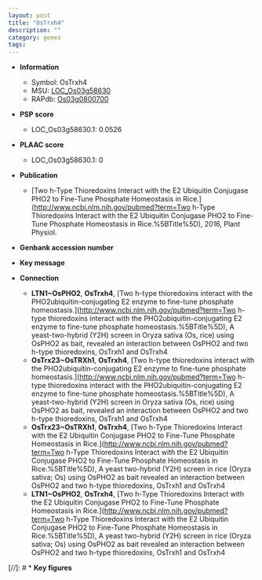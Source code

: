 ```yaml
---
layout: post
title: "OsTrxh4"
description: ""
category: genes
tags: 
---
```


* **Information**  
    + Symbol: OsTrxh4  
    + MSU: [LOC_Os03g58630](http://rice.plantbiology.msu.edu/cgi-bin/ORF_infopage.cgi?orf=LOC_Os03g58630)  
    + RAPdb: [Os03g0800700](http://rapdb.dna.affrc.go.jp/viewer/gbrowse_details/irgsp1?name=Os03g0800700)  

* **PSP score**  
    + LOC_Os03g58630.1: 0.0526 

* **PLAAC score**  
    + LOC_Os03g58630.1: 0 

* **Publication**  
    + [Two h-Type Thioredoxins Interact with the E2 Ubiquitin Conjugase PHO2 to Fine-Tune Phosphate Homeostasis in Rice.](http://www.ncbi.nlm.nih.gov/pubmed?term=Two h-Type Thioredoxins Interact with the E2 Ubiquitin Conjugase PHO2 to Fine-Tune Phosphate Homeostasis in Rice.%5BTitle%5D), 2016, Plant Physiol.

* **Genbank accession number**  

* **Key message**  

* **Connection**  
    + __LTN1~OsPHO2__, __OsTrxh4__, [Two h-type thioredoxins interact with the PHO2ubiquitin-conjugating E2 enzyme to fine-tune phosphate homeostasis.](http://www.ncbi.nlm.nih.gov/pubmed?term=Two h-type thioredoxins interact with the PHO2ubiquitin-conjugating E2 enzyme to fine-tune phosphate homeostasis.%5BTitle%5D), A yeast-two-hybrid (Y2H) screen in Oryza sativa (Os, rice) using OsPHO2 as bait, revealed an interaction between OsPHO2 and two h-type thioredoxins, OsTrxh1 and OsTrxh4
    + __OsTrx23~OsTRXh1__, __OsTrxh4__, [Two h-type thioredoxins interact with the PHO2ubiquitin-conjugating E2 enzyme to fine-tune phosphate homeostasis.](http://www.ncbi.nlm.nih.gov/pubmed?term=Two h-type thioredoxins interact with the PHO2ubiquitin-conjugating E2 enzyme to fine-tune phosphate homeostasis.%5BTitle%5D), A yeast-two-hybrid (Y2H) screen in Oryza sativa (Os, rice) using OsPHO2 as bait, revealed an interaction between OsPHO2 and two h-type thioredoxins, OsTrxh1 and OsTrxh4
    + __OsTrx23~OsTRXh1__, __OsTrxh4__, [Two h-Type Thioredoxins Interact with the E2 Ubiquitin Conjugase PHO2 to Fine-Tune Phosphate Homeostasis in Rice.](http://www.ncbi.nlm.nih.gov/pubmed?term=Two h-Type Thioredoxins Interact with the E2 Ubiquitin Conjugase PHO2 to Fine-Tune Phosphate Homeostasis in Rice.%5BTitle%5D), A yeast two-hybrid (Y2H) screen in rice (Oryza sativa; Os) using OsPHO2 as bait revealed an interaction between OsPHO2 and two h-type thioredoxins, OsTrxh1 and OsTrxh4
    + __LTN1~OsPHO2__, __OsTrxh4__, [Two h-Type Thioredoxins Interact with the E2 Ubiquitin Conjugase PHO2 to Fine-Tune Phosphate Homeostasis in Rice.](http://www.ncbi.nlm.nih.gov/pubmed?term=Two h-Type Thioredoxins Interact with the E2 Ubiquitin Conjugase PHO2 to Fine-Tune Phosphate Homeostasis in Rice.%5BTitle%5D), A yeast two-hybrid (Y2H) screen in rice (Oryza sativa; Os) using OsPHO2 as bait revealed an interaction between OsPHO2 and two h-type thioredoxins, OsTrxh1 and OsTrxh4

[//]: # * **Key figures**  


